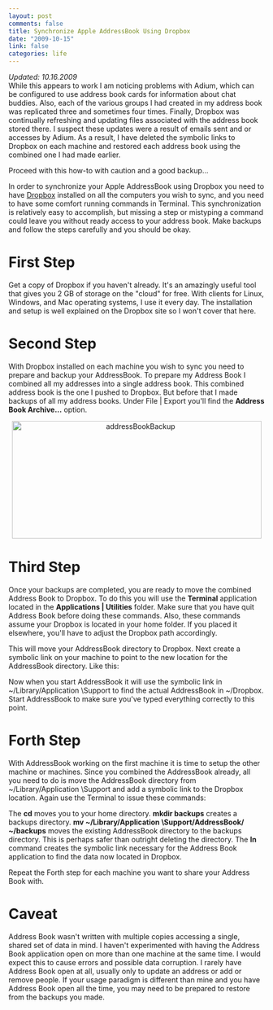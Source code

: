 ```yaml
--- 
layout: post
comments: false
title: Synchronize Apple AddressBook Using Dropbox
date: "2009-10-15"
link: false
categories: life
---
```

<address>Updated: 10.16.2009 </address>While this appears to work I am noticing problems with Adium, which can be configured to use address book cards for information about chat buddies. Also, each of the various groups I had created in my address book was replicated three and sometimes four times. Finally, Dropbox was continually refreshing and updating files associated with the address book stored there. I suspect these updates were a result of emails sent and or accesses by Adium. As a result, I have deleted the symbolic links to Dropbox on each machine and restored each address book using the combined one I had made earlier.

Proceed with this how-to with caution and a good backup...

In order to synchronize your Apple AddressBook using Dropbox you need to have <a title="Dropbox" href="http://dropbox.com" target="_blank">Dropbox</a> installed on all the computers you wish to sync, and you need to have some comfort running commands in Terminal. This synchronization is relatively easy to accomplish, but missing a step or mistyping a command could leave you without ready access to your address book. Make backups and follow the steps carefully and you should be okay.
# First Step
Get a copy of Dropbox if you haven't already. It's an amazingly useful tool that gives you 2 GB of storage on the "cloud" for free. With clients for Linux, Windows, and Mac operating systems, I use it every day. The installation and setup is well explained on the Dropbox site so I won't cover that here.
# Second Step
With Dropbox installed on each machine you wish to sync you need to prepare and backup your AddressBook. To prepare my Address Book I combined all my addresses into a single address book. This combined address book is the one I pushed to Dropbox. But before that I made backups of all my address books. Under File | Export you'll find the <strong>Address Book Archive...</strong> option.
<p style="text-align: center;"><img class="aligncenter size-full wp-image-2014" title="addressBookBackup" src="http://zanshin.net/wp-content/uploads/2009/10/addressBookBackup.jpg" alt="addressBookBackup" width="491" height="231" /></p>

# Third Step
Once your backups are completed, you are ready to move the combined Address Book to Dropbox. To do this you will use the <strong>Terminal</strong> application located in the <strong>Applications | Utilities</strong> folder. Make sure that you have quit Address Book before doing these commands. Also, these commands assume your Dropbox is located in your home folder. If you placed it elsewhere, you'll have to adjust the Dropbox path accordingly.

This will move your AddressBook directory to Dropbox. Next create a symbolic link on your machine to point to the new location for the AddressBook directory. Like this:

Now when you start AddressBook it will use the symbolic link in ~/Library/Application \Support to find the actual AddressBook in ~/Dropbox. Start AddressBook to make sure you've typed everything correctly to this point.
# Forth Step
With AddressBook working on the first machine it is time to setup the other machine or machines. Since you combined the AddressBook already, all you need to do is move the AddressBook directory from ~/Library/Application \Support and add a symbolic link to the Dropbox location. Again use the Terminal to issue these commands:

The <strong>cd</strong> moves you to your home directory. <strong>mkdir backups</strong> creates a backups directory. <strong>mv ~/Library/Application \Support/AddressBook/ ~/backups</strong> moves the existing AddressBook directory to the backups directory. This is perhaps safer than outright deleting the directory. The <strong>ln</strong> command creates the symbolic link necessary for the Address Book application to find the data now located in Dropbox.

Repeat the Forth step for each machine you want to share your Address Book with.
# Caveat
Address Book wasn't written with multiple copies accessing a single, shared set of data in mind. I haven't experimented with having the Address Book application open on more than one machine at the same time. I would expect this to cause errors and possible data corruption. I rarely have Address Book open at all, usually only to update an address or add or remove people. If your usage paradigm is different than mine and you have Address Book open all the time, you may need to be prepared to restore from the backups you made.
